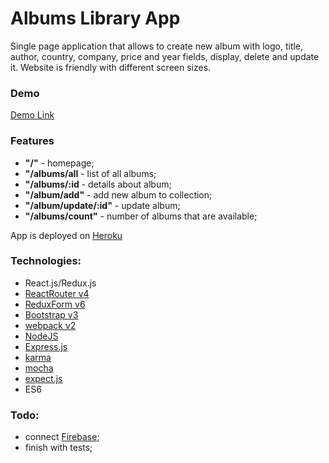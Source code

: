 # Albums Library App
Single page application that allows to create new album with logo, title, author, country, company, price and
year fields, display, delete and update it. Website is friendly with different screen sizes.

### Demo
<a target="_blank" href="https://glacial-beyond-17297.herokuapp.com/#/">Demo Link</a>


### Features
- **"/"** - homepage;
- **"/albums/all** - list of all albums;
- **"/albums/:id** - details about album;
- **"/album/add"** - add new album to collection;
- **"/album/update/:id"** - update album;
- **"/albums/count"** - number of albums that are available;

App is deployed on [Heroku]

### Technologies:
- React.js/Redux.js
- [ReactRouter v4][rr]
- [ReduxForm v6][rf]
- [Bootstrap v3][bts]
- [webpack v2][wp]
- [NodeJS]
- [Express.js]
- [karma]
- [mocha]
- [expect.js]
- ES6

### Todo:
- connect [Firebase][fb];
- finish with tests;



[heroku]: <https://www.heroku.com/>
[rf]: http://redux-form.com/6.6.3/
[rr]: <https://reacttraining.com/react-router/>
[nodejs]: <http://nodejs.org>
[express.js]: <http://expressjs.com>
[bts]: http://getbootstrap.com/
[wp]: https://webpack.js.org/
[karma]: https://karma-runner.github.io/1.0/index.html
[mocha]: https://mochajs.org/
[expect.js]: https://github.com/mjackson/expect
[fb]: https://firebase.google.com/



